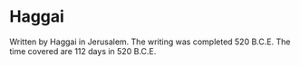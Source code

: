 # Haggai

Written by Haggai in Jerusalem. The writing was completed 520 B.C.E. The time covered are 112 days in 520 B.C.E.
